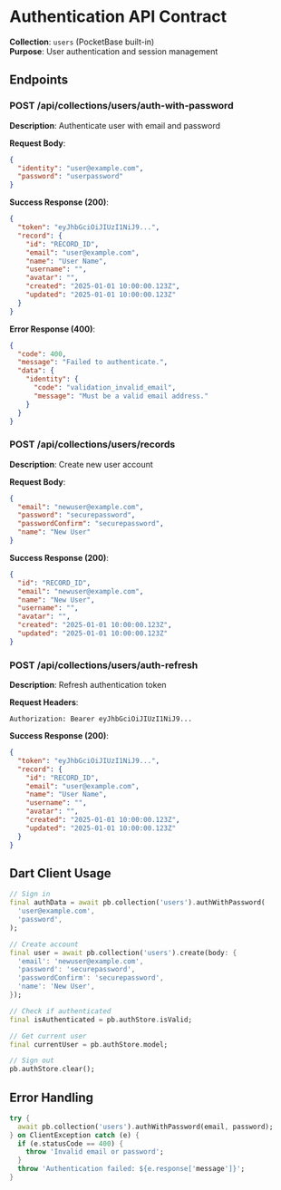 # Authentication API Contract

**Collection**: `users` (PocketBase built-in)  
**Purpose**: User authentication and session management

## Endpoints

### POST /api/collections/users/auth-with-password

**Description**: Authenticate user with email and password

**Request Body**:
```json
{
  "identity": "user@example.com",
  "password": "userpassword"
}
```

**Success Response (200)**:
```json
{
  "token": "eyJhbGciOiJIUzI1NiJ9...",
  "record": {
    "id": "RECORD_ID",
    "email": "user@example.com",
    "name": "User Name",
    "username": "",
    "avatar": "",
    "created": "2025-01-01 10:00:00.123Z",
    "updated": "2025-01-01 10:00:00.123Z"
  }
}
```

**Error Response (400)**:
```json
{
  "code": 400,
  "message": "Failed to authenticate.",
  "data": {
    "identity": {
      "code": "validation_invalid_email",
      "message": "Must be a valid email address."
    }
  }
}
```

### POST /api/collections/users/records

**Description**: Create new user account

**Request Body**:
```json
{
  "email": "newuser@example.com",
  "password": "securepassword",
  "passwordConfirm": "securepassword",
  "name": "New User"
}
```

**Success Response (200)**:
```json
{
  "id": "RECORD_ID",
  "email": "newuser@example.com",
  "name": "New User",
  "username": "",
  "avatar": "",
  "created": "2025-01-01 10:00:00.123Z",
  "updated": "2025-01-01 10:00:00.123Z"
}
```

### POST /api/collections/users/auth-refresh

**Description**: Refresh authentication token

**Request Headers**:
```
Authorization: Bearer eyJhbGciOiJIUzI1NiJ9...
```

**Success Response (200)**:
```json
{
  "token": "eyJhbGciOiJIUzI1NiJ9...",
  "record": {
    "id": "RECORD_ID",
    "email": "user@example.com",
    "name": "User Name",
    "username": "",
    "avatar": "",
    "created": "2025-01-01 10:00:00.123Z",
    "updated": "2025-01-01 10:00:00.123Z"
  }
}
```

## Dart Client Usage

```dart
// Sign in
final authData = await pb.collection('users').authWithPassword(
  'user@example.com',
  'password',
);

// Create account
final user = await pb.collection('users').create(body: {
  'email': 'newuser@example.com',
  'password': 'securepassword',
  'passwordConfirm': 'securepassword',
  'name': 'New User',
});

// Check if authenticated
final isAuthenticated = pb.authStore.isValid;

// Get current user
final currentUser = pb.authStore.model;

// Sign out
pb.authStore.clear();
```

## Error Handling

```dart
try {
  await pb.collection('users').authWithPassword(email, password);
} on ClientException catch (e) {
  if (e.statusCode == 400) {
    throw 'Invalid email or password';
  }
  throw 'Authentication failed: ${e.response['message']}';
}
```